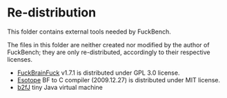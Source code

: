 # Re-distribution

This folder contains external tools needed by FuckBench.

The files in this folder are neither created nor modified by the author of FuckBench;
they are only re-distributed, accordingly to their respective licenses.

* [FuckBrainFuck](http://www.inshame.com/search/label/My%20Progs%3A%20FuckBrainfuck) v1.7.1
is distributed under GPL 3.0 license.
* [Esotope](https://github.com/lifthrasiir/esotope-bfc) BF to C compiler (2009.12.27) is distributed
under MIT license.
* [b2fJ](https://mzattera.github.io/b2fJ/) tiny Java virtual machine